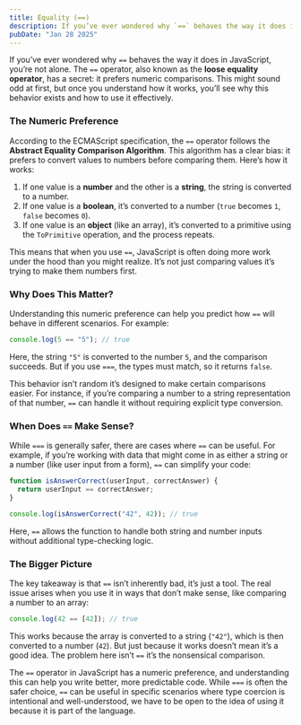 ```yaml
---
title: Equality (==)
description: If you’ve ever wondered why `==` behaves the way it does in JavaScript, you’re not alone. The `==` operator, also known as the **loose equality operator**, has a secret, it prefers numeric comparisons. This might sound odd at first, but once you understand how it works, you’ll see why this behavior exists and how to use it effectively.
pubDate: "Jan 28 2025"
---
```


If you’ve ever wondered why `==` behaves the way it does in JavaScript, you’re not alone. The `==` operator, also known as the **loose equality operator**, has a secret: it prefers numeric comparisons. This might sound odd at first, but once you understand how it works, you’ll see why this behavior exists and how to use it effectively.

### The Numeric Preference

According to the ECMAScript specification, the `==` operator follows the **Abstract Equality Comparison Algorithm**. This algorithm has a clear bias: it prefers to convert values to numbers before comparing them. Here’s how it works:

1. If one value is a **number** and the other is a **string**, the string is converted to a number.
2. If one value is a **boolean**, it’s converted to a number (`true` becomes `1`, `false` becomes `0`).
3. If one value is an **object** (like an array), it’s converted to a primitive using the `ToPrimitive` operation, and the process repeats.

This means that when you use `==`, JavaScript is often doing more work under the hood than you might realize. It’s not just comparing values it’s trying to make them numbers first.

### Why Does This Matter?

Understanding this numeric preference can help you predict how `==` will behave in different scenarios. For example:

```javascript
console.log(5 == "5"); // true
```

Here, the string `"5"` is converted to the number `5`, and the comparison succeeds. But if you use `===`, the types must match, so it returns `false`.

This behavior isn’t random it’s designed to make certain comparisons easier. For instance, if you’re comparing a number to a string representation of that number, `==` can handle it without requiring explicit type conversion.

### When Does `==` Make Sense?

While `===` is generally safer, there are cases where `==` can be useful. For example, if you’re working with data that might come in as either a string or a number (like user input from a form), `==` can simplify your code:

```javascript
function isAnswerCorrect(userInput, correctAnswer) {
  return userInput == correctAnswer;
}

console.log(isAnswerCorrect("42", 42)); // true
```

Here, `==` allows the function to handle both string and number inputs without additional type-checking logic.

### The Bigger Picture

The key takeaway is that `==` isn’t inherently bad, it’s just a tool. The real issue arises when you use it in ways that don’t make sense, like comparing a number to an array:

```javascript
console.log(42 == [42]); // true
```

This works because the array is converted to a string (`"42"`), which is then converted to a number (`42`). But just because it works doesn’t mean it’s a good idea. The problem here isn’t `==` it’s the nonsensical comparison.

The `==` operator in JavaScript has a numeric preference, and understanding this can help you write better, more predictable code. While `===` is often the safer choice, `==` can be useful in specific scenarios where type coercion is intentional and well-understood, we have to be open to the idea of using it because it is part of the language.

